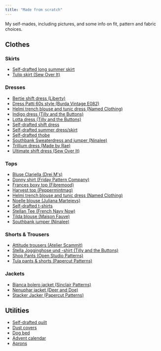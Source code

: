 ```yaml
---
title: "Made from scratch"
---
```


My self-mades, including pictures, and some info on fit, pattern and fabric choices. 

## Clothes

### Skirts
- [Self-drafted long summer skirt](projects/sewing/Self-drafted%20long%20summer%20skirt.md)
- [Tulip skirt (Sew Over It)](projects/sewing/Tulip%20skirt%20(Sew%20Over%20It).md)

### Dresses
- [Bertie shift dress (Liberty)](projects/sewing/Bertie%20shift%20dress%20(Liberty).md)
- [Dress Patti 60s style (Burda Vintage E082)](projects/sewing/Dress%20Patti%2060s%20style%20(Burda%20Vintage%20E082).md)
- [Helmi trench blouse and tunic dress (Named Clothing)](projects/sewing/Helmi%20trench%20blouse%20and%20tunic%20dress.md)
- [Indigo dress (Tilly and the Buttons)](projects/sewing/Indigo%20dress%20(Tilly%20and%20the%20Buttons).md)
- [Lotta dress (Tilly and the Buttons)](projects/sewing/Lotta%20dress%20(Tilly%20and%20the%20Buttons).md)
- [Self-drafted shift dress](projects/sewing/Self-drafted%20shift%20dress.md)
- [Self-drafted summer dress/skirt](projects/sewing/Self-drafted%20summer%20dress.md)
- [Self-drafted thobe](projects/sewing/Self-drafted%20thobe.md)
- [Southbank Sweaterdress and jumper (Ninalee)](projects/sewing/Southbank%20sweaterdress%20and%20jumper%20(Ninelee).md)
- [Trillium dress (Made by Rae)](projects/sewing/Trillium%20dress%20(Made%20by%20Rae).md)
- [Ultimate shift dress (Sew Over It)](projects/sewing/Ultimate%20shift%20dress%20(Sew%20Over%20It).md)

### Tops
- [Bluse Clariella (Drei M's)](projects/sewing/Bluse%20Clariella%20(Drei%20M's).md)
- [Donny shirt (Friday Pattern Company)](projects/sewing/Donny%20shirt.md)
- [Frances boxy top (Fibremood)](projects/sewing/Frances%20boxy%20top%20(Fibremood).md)
- [Harvest top (Peppermintmag)](projects/sewing/Harvest%20top%20(Peppermintmag).md)
- [Helmi trench blouse and tunic dress (Named Clothing)](projects/sewing/Helmi%20trench%20blouse%20and%20tunic%20dress.md)
- [Noelle blouse (Juliana Martejevs)](projects/sewing/Noelle%20blouse%20(Juliana%20Martejevs).md)
- [Self-drafted t-shirts](projects/sewing/Self-drafted%20t-shirts.md)
- [Stellan Tee (French Navy Now)](projects/sewing/Stellan%20Tee.md)
- [Tilda blouse (Maison Fauve)](projects/sewing/Tilda%20blouse%20(Maison%20Fauve).md)
- [Southbank jumper (Ninalee)](projects/sewing/Southbank%20sweaterdress%20and%20jumper%20(Ninelee).md)

### Shorts & Trousers
- [Attitude trousers (Atelier Scammit)](projects/sewing/Attitude%20trousers%20(Atelier%20Scammit).md)
- [Stella Jogginghose und -shirt (Tilly and the Buttons)](projects/sewing/Stella%20Jogginghose%20und%20-shirt%20(Tilly%20and%20the%20Buttons).md)
- [Shop Pants (Open Studio Patterns)](projects/sewing/Shop%20Pants%20(Open%20Studio%20Patterns).md)
- [Tula pants & shorts (Papercut Patterns)](projects/sewing/Tula%20pants%20&%20shorts%20(Papercut%20Patterns).md)

### Jackets
- [Bianca bolero jacket (Sinclair Patterns)](projects/sewing/Bianca%20bolero%20jacket%20(Sinclair%20Patterns).md)
- [Nenuphar jacket (Deer and Doe)](projects/sewing/Nenuphar%20jacket%20(Deer%20and%20Doe).md)
- [Stacker Jacker (Papercut Patterns)](projects/sewing/Stacker%20Jacker%20(Papercut%20Patterns).md)



## Utilities
- [Self-drafted quilt](projects/sewing/Self-drafted%20quilt.md)
- [Dust covers](projects/sewing/Dust%20covers.md)
- [Dog bed](projects/sewing/Dog%20bed.md)
- [Advent calendar](projects/sewing/Advent%20calendar.md)
- [Aprons](projects/sewing/Aprons.md)